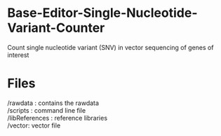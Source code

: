 # Base-Editor-Single-Nucleotide-Variant-Counter
Count single nucleotide variant (SNV) in vector sequencing of genes of interest

# Files

/rawdata : contains the rawdata   
/scripts : command line file   
/libReferences : reference libraries    
/vector: vector file       



